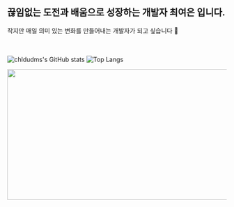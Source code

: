 ### 
<div align="center">




<div align="left"> 
  
  ## 끊임없는 도전과 배움으로 성장하는 개발자 최여은 입니다.
  
  <div> 
  작지만 매일 의미 있는 변화를 만들어내는 개발자가 되고 싶습니다 🌱</div>
  <br>

</div>
  
<br>

<div align="left"> 
  
![chldudms's GitHub stats](https://github-readme-stats.vercel.app/api?username=chldudms&show_icons=true&theme=transparent)
![Top Langs](https://github-readme-stats.vercel.app/api/top-langs/?username=chldudms&layout=compact&hide=c%23)



<a href="https://github-readme-stats.vercel.app/api/top-langs/?chldudms={chldudms}&theme=blue-green"/></a>


<a href="https://www.gitanimals.org/en_US?utm_medium=image&utm_source=chldudms&utm_content=line">

<a href="https://www.gitanimals.org/en_US?utm_medium=image&utm_source=chldudms&utm_content=farm">
<img
  src="https://render.gitanimals.org/farms/chldudms"
  width="600"
  height="300"
/>
</a>


</div>
